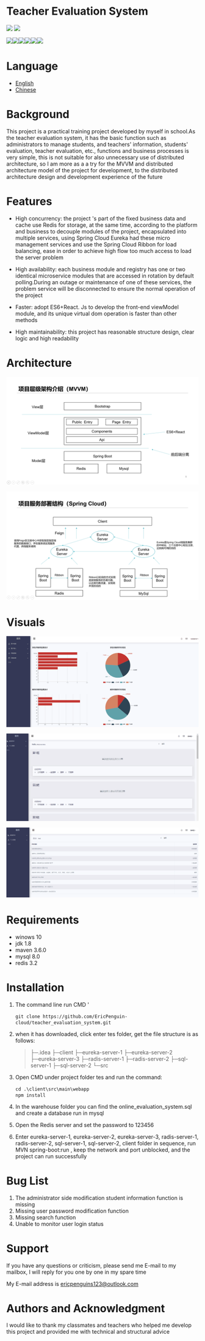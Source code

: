 # Teacher Evaluation System

![](https://img.shields.io/badge/build-passing-green.svg) ![](https://img.shields.io/badge/coverage-90%-yellowgreen.svg)  

![](https://img.shields.io/badge/java-1.8-red.svg)![](https://img.shields.io/badge/maven-3.6.0-yellow.svg)![](https://img.shields.io/badge/npm-6.11.3-orange.svg)![](https://img.shields.io/badge/mysql-8.0.15-lightgrey.svg)![](https://img.shields.io/badge/radis-3.2-blue.svg)![](https://img.shields.io/badge/springboot-2.1.9-lightgreen.svg)

# Language

- [English](README.md)
- [Chinese](README-CN.md)

# Background

This project is a practical training project developed by myself in school.As the teacher evaluation system, it has the basic function such as administrators to manage students, and teachers' information, students' evaluation, teacher evaluation, etc., functions and business processes is very simple, this is not suitable for also unnecessary use of distributed architecture, so I am more as a a try for the MVVM and distributed architecture model of the project for development, to the distributed architecture design and development experience of the future

# Features

- High concurrency: the project 's part of the fixed business data and cache use Redis for storage, at the same time, according to the platform and business to decouple modules of the project, encapsulated into multiple services, using Spring Cloud Eureka had these micro management services and use the Spring Cloud Ribbon for load balancing, ease in order to achieve high flow too much access to load the server problem

- High availability: each business module and registry has one or two identical microservice modules that are accessed in rotation by default polling.During an outage or maintenance of one of these services, the problem service will be disconnected to ensure the normal operation of the project

- Faster: adopt ES6+React. Js to develop the front-end viewModel module, and its unique virtual dom operation is faster than other methods

- High maintainability: this project has reasonable structure design, clear logic and high readability

  

# Architecture

![](https://github.com/EricPenguin-cloud/teacher_evaluation_system/blob/master/md_img/tes-4.png)

![](https://github.com/EricPenguin-cloud/teacher_evaluation_system/blob/master/md_img/tes-5.png)

# Visuals

![](https://github.com/EricPenguin-cloud/teacher_evaluation_system/blob/master/md_img/tes-1.png)

![](https://github.com/EricPenguin-cloud/teacher_evaluation_system/blob/master/md_img/tes-2.png)

![](https://github.com/EricPenguin-cloud/teacher_evaluation_system/blob/master/md_img/tes-3.png)



# Requirements

- winows 10
- jdk 1.8
- maven 3.6.0
- mysql 8.0
- redis 3.2

# Installation

1. The command line run CMD '

   ```
   git clone https://github.com/EricPenguin-cloud/teacher_evaluation_system.git
   ```

2. when it has downloaded, click enter tes folder, get the file structure is as follows:

   > ├─.idea
   > ├─client
   > ├─eureka-server-1
   > ├─eureka-server-2
   > ├─eureka-server-3
   > ├─radis-server-1
   > ├─radis-server-2
   > ├─sql-server-1
   > ├─sql-server-2
   > └─src

   

3. Open CMD under project folder tes and run the command:

   ```
   cd .\client\src\main\webapp
   npm install
   ```

4. In the warehouse folder you can find the online_evaluation_system.sql and create a database run in mysql

5. Open the Redis server and set the password to 123456

6. Enter eureka-server-1, eureka-server-2, eureka-server-3, radis-server-1, radis-server-2, sql-server-1, sql-server-2, client folder in sequence, run MVN spring-boot:run , keep the network and port unblocked, and the project can run successfully

# Bug List

1. The administrator side modification student information function is missing
2. Missing user password modification function
3. Missing search function
4. Unable to monitor user login status

# Support

If you have any questions or criticism, please send me E-mail to my mailbox, I will reply for you one by one in my spare time

My E-mail address is ericpenguins123@outlook.com

# Authors and Acknowledgment

I would like to thank my classmates and teachers who helped me develop this project and provided me with technical and structural advice
